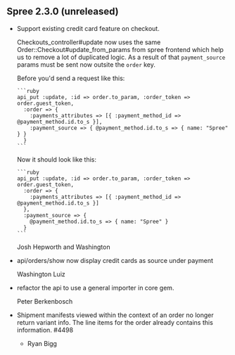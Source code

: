 ## Spree 2.3.0 (unreleased) ##

*   Support existing credit card feature on checkout.

    Checkouts_controller#update now uses the same Order::Checkout#update_from_params
    from spree frontend which help us to remove a lot of duplicated logic. As a
    result of that `payment_source` params must be sent now outsite the `order` key.

    Before you'd send a request like this:

        ```ruby
        api_put :update, :id => order.to_param, :order_token => order.guest_token,
          :order => {
            :payments_attributes => [{ :payment_method_id => @payment_method.id.to_s }],
            :payment_source => { @payment_method.id.to_s => { name: "Spree" } }
          }
        ```

    Now it should look like this:

        ```ruby
        api_put :update, :id => order.to_param, :order_token => order.guest_token,
          :order => {
            :payments_attributes => [{ :payment_method_id => @payment_method.id.to_s }]
          },
          :payment_source => {
            @payment_method.id.to_s => { name: "Spree" }
          }
        ```

    Josh Hepworth and Washington

*   api/orders/show now display credit cards as source under payment

    Washington Luiz

*   refactor the api to use a general importer in core gem.

    Peter Berkenbosch

* Shipment manifests viewed within the context of an order no longer return variant info. The line items for the order already contains this information. #4498

    * Ryan Bigg